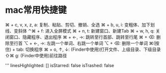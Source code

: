   # mac常用快捷键

  ⌘ + c, v, x, z, a: 复制、粘贴、剪切、撤销、全选
  ⌘ + b, u, i: 变粗体、加下划线、变斜体
  ⌃⌘ + f: 进入全屏模式
  ⌘ + n, t: 新建窗口、新建Tab
  ⌘ + w, h, q: 关闭窗口、隐藏程序、退出程序
  ⌘ + ←, →: 跳转至行首部、跳转至行尾
  ⌘ + ⌫: 删除至行首
  ⌥ + ←, →: 左跳一个单词、右跳一个单词
  ⌥ + ⌫: 删除一个单词
  ⌘(按住) + tab: 切换程序
  ⌘ + o, ↑, ↓: (Finder中使用)打开文件、上级目录、下级目录
  ⇧⌘ g: (Finder中使用)前往路径
  
  
  
  
  
  
  
  
  
'''
linesHighlighted: []
isStarred: false
isTrashed: false

